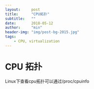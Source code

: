 ```yaml
---
layout:     post
title:      "CPU拓扑"
subtitle:   ""
date:       2018-05-12
author:     "min"
header-img: "img/post-bg-2015.jpg"
tags:
    - CPU, virtualization
---
```

# CPU 拓扑

Linux下查看cpu拓扑可以通过/proc/cpuinfo